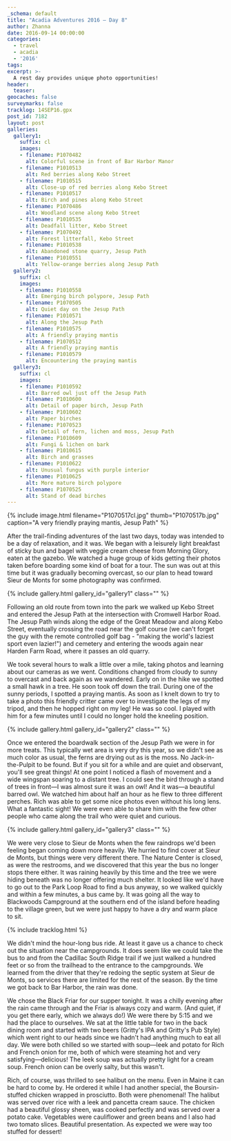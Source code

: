 ```yaml
---
_schema: default
title: "Acadia Adventures 2016 – Day 8"
author: Zhanna
date: 2016-09-14 00:00:00
categories:
  - travel
  - acadia
  - '2016'
tags:
excerpt: >-
  A rest day provides unique photo opportunities!
header:
  teaser:
geocaches: false
surveymarks: false
tracklog: 14SEP16.gpx
post_id: 7182
layout: post                      
galleries:
  gallery1:
    suffix: cl
    images:
    - filename: P1070482
      alt: Colorful scene in front of Bar Harbor Manor
    - filename: P1010513
      alt: Red berries along Kebo Street
    - filename: P1010515
      alt: Close-up of red berries along Kebo Street
    - filename: P1010517
      alt: Birch and pines along Kebo Street
    - filename: P1070486
      alt: Woodland scene along Kebo Street
    - filename: P1010535
      alt: Deadfall litter, Kebo Street
    - filename: P1070492
      alt: Forest litterfall, Kebo Street
    - filename: P1010538
      alt: Abandoned stone quarry, Jesup Path
    - filename: P1010551
      alt: Yellow-orange berries along Jesup Path
  gallery2:
    suffix: cl
    images:
    - filename: P1010558
      alt: Emerging birch polypore, Jesup Path
    - filename: P1070505
      alt: Quiet day on the Jesup Path
    - filename: P1010571
      alt: Along the Jesup Path 
    - filename: P1010575
      alt: A friendly praying mantis
    - filename: P1070512
      alt: A friendly praying mantis
    - filename: P1010579
      alt: Encountering the praying mantis  
  gallery3:
    suffix: cl
    images:
    - filename: P1010592
      alt: Barred owl just off the Jesup Path
    - filename: P1010600
      alt: Detail of paper birch, Jesup Path
    - filename: P1010602
      alt: Paper birches 
    - filename: P1070523
      alt: Detail of fern, lichen and moss, Jesup Path
    - filename: P1010609
      alt: Fungi & lichen on bark
    - filename: P1010615
      alt: Birch and grasses
    - filename: P1010622
      alt: Unusual fungus with purple interior
    - filename: P1010625
      alt: More mature birch polypore
    - filename: P1070525
      alt: Stand of dead birches                  
---
```


{% include image.html filename="P1070517cl.jpg" thumb="P1070517b.jpg" caption="A very friendly praying mantis, Jesup Path" %}

After the trail-finding adventures of the last two days, today was intended to be a day of relaxation, and it was. We began with a leisurely light breakfast of sticky bun and bagel with veggie cream cheese from Morning Glory, eaten at the gazebo. We watched a huge group of kids getting their photos taken before boarding some kind of boat for a tour. The sun was out at this time but it was gradually becoming overcast, so our plan to head toward Sieur de Monts for some photography was confirmed.

{% include gallery.html gallery_id="gallery1" class="" %}

Following an old route from town into the park we walked up Kebo Street and entered the Jesup Path at the intersection with Cromwell Harbor Road. The Jesup Path winds along the edge of the Great Meadow and along Kebo Street, eventually crossing the road near the golf course (we can't forget the guy with the remote controlled golf bag - "making the world's laziest sport even lazier!") and cemetery and entering the woods again near Harden Farm Road, where it passes an old quarry. 

We took several hours to walk a little over a mile, taking photos and learning about our cameras as we went. Conditions changed from cloudy to sunny to overcast and back again as we wandered. Early on in the hike we spotted a small hawk in a tree.  He soon took off down the trail. During one of the sunny periods, I spotted a praying mantis. As soon as I knelt down to try to take a photo this friendly critter came over to investigate the legs of my tripod, and then he hopped right on my leg! He was so cool. I played with him for a few minutes until I could no longer hold the kneeling position.

{% include gallery.html gallery_id="gallery2" class="" %}

Once we entered the boardwalk section of the Jesup Path we were in for more treats. This typically wet area is very dry this year, so we didn't see as much color as usual, the ferns are drying out as is the moss. No Jack-in-the-Pulpit to be found. But if you sit for a while and are quiet and observant, you'll see great things! At one point I noticed a flash of movement and a wide wingspan soaring to a distant tree. I could see the bird through a stand of trees in front—I was almost sure it was an owl! And it was—a beautiful barred owl. We watched him about half an hour as he flew to three different perches. Rich was able to get some nice photos even without his long lens. What a fantastic sight! We were even able to share him with the few other people who came along the trail who were quiet and curious.

{% include gallery.html gallery_id="gallery3" class="" %}

We were very close to Sieur de Monts when the few raindrops we'd been feeling began coming down more heavily. We hurried to find cover at Sieur de Monts, but things were very different there. The Nature Center is closed, as were the restrooms, and we discovered that this year the bus no longer stops there either. It was raining heavily by this time and the tree we were hiding beneath was no longer offering much shelter. It looked like we'd have to go out to the Park Loop Road to find a bus anyway, so we walked quickly and within a few minutes, a bus came by. It was going all the way to Blackwoods Campground at the southern end of the island before heading to the village green, but we were just happy to have a dry and warm place to sit. 

{% include tracklog.html %}

We didn't mind the hour-long bus ride. At least it gave us a chance to check out the situation near the campgrounds. It does seem like we could take the bus to and from the Cadillac South Ridge trail if we just walked a hundred feet or so from the trailhead to the entrance to the campgrounds. We learned from the driver that they're redoing the septic system at Sieur de Monts, so services there are limited for the rest of the season. By the time we got back to Bar Harbor, the rain was done.

We chose the Black Friar for our supper tonight. It was a chilly evening after the rain came through and the Friar is always cozy and warm. (And quiet, if you get there early, which we always do!) We were there by 5:15 and we had the place to ourselves. We sat at the little table for two in the back dining room and started with two beers (Gritty's IPA and Gritty's Pub Style) which went right to our heads since we hadn't had anything much to eat all day. We were both chilled so we started with soup—leek and potato for Rich and French onion for me, both of which were steaming hot and very satisfying—delicious! The leek soup was actually pretty light for a cream soup. French onion can be overly salty, but this wasn't.

Rich, of course, was thrilled to see halibut on the menu.  Even in Maine it can be hard to come by. He ordered it while I had another special, the Boursin-stuffed chicken wrapped in prosciutto. Both were phenomenal! The halibut was served over rice with a leek and pancetta cream sauce. The chicken had a beautiful glossy sheen, was cooked perfectly and was served over a potato cake. Vegetables were cauliflower and green beans and I also had two tomato slices. Beautiful presentation. As expected we were way too stuffed for dessert!


